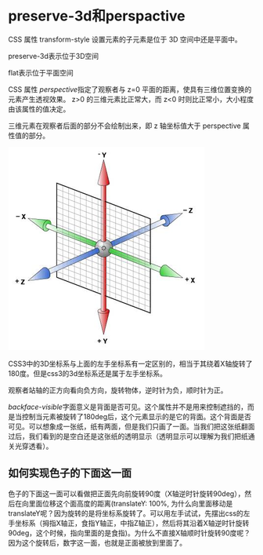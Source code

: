 # preserve-3d和perspactive

CSS 属性 transform-style 设置元素的子元素是位于 3D 空间中还是平面中。

preserve-3d表示位于3D空间

flat表示位于平面空间

CSS 属性 *perspective*指定了观察者与 z=0 平面的距离，使具有三维位置变换的元素产生透视效果。 z>0 的三维元素比正常大，而 z<0 时则比正常小，大小程度由该属性的值决定。

三维元素在观察者后面的部分不会绘制出来，即 z 轴坐标值大于 perspective 属性值的部分。

![coordinate](./coordinate.png)

CSS3中的3D坐标系与上面的左手坐标系有一定区别的，相当于其绕着X轴旋转了180度。但是css3的3d坐标系还是属于左手坐标系。

观察者站轴的正方向看向负方向，旋转物体，逆时针为负，顺时针为正。

*backface-visible*字面意义是背面是否可见。这个属性并不是用来控制遮挡的，而是当控制当元素被旋转了180deg后，这个元素显示的是它的背面。这个背面是否可见。可以想象成一张纸，纸有两面，但是我们只画了一面。当我们把这张纸翻面过后，我们看到的是空白还是这张纸的透明显示（透明显示可以理解为我们把纸通关光穿透看）。

## 如何实现色子的下面这一面

色子的下面这一面可以看做把正面先向前旋转90度（X轴逆时针旋转90deg），然后在向里面位移这个面高度的距离(translateY: 100%, 为什么向里面移动是translateY呢？因为旋转的是将坐标系旋转了。可以用左手试试，先摆出css的左手坐标系（拇指X轴正，食指Y轴正，中指Z轴正），然后将其沿着X轴逆时针旋转90deg，这个时候，指向里面的是食指)。为什么不直接X轴顺时针旋转90度呢？因为这个旋转后，数字这一面，也就是正面被放到里面了。
